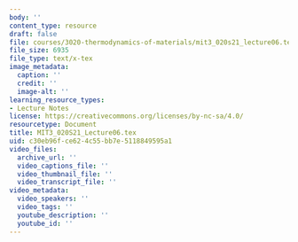 ```yaml
---
body: ''
content_type: resource
draft: false
file: courses/3020-thermodynamics-of-materials/mit3_020s21_lecture06.tex
file_size: 6935
file_type: text/x-tex
image_metadata:
  caption: ''
  credit: ''
  image-alt: ''
learning_resource_types:
- Lecture Notes
license: https://creativecommons.org/licenses/by-nc-sa/4.0/
resourcetype: Document
title: MIT3_020S21_Lecture06.tex
uid: c30eb96f-ce62-4c55-bb7e-5118849595a1
video_files:
  archive_url: ''
  video_captions_file: ''
  video_thumbnail_file: ''
  video_transcript_file: ''
video_metadata:
  video_speakers: ''
  video_tags: ''
  youtube_description: ''
  youtube_id: ''
---
```

